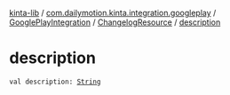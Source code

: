 [kinta-lib](../../../index.md) / [com.dailymotion.kinta.integration.googleplay](../../index.md) / [GooglePlayIntegration](../index.md) / [ChangelogResource](index.md) / [description](./description.md)

# description

`val description: `[`String`](https://kotlinlang.org/api/latest/jvm/stdlib/kotlin/-string/index.html)